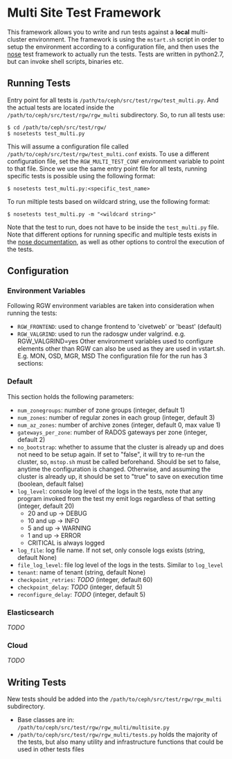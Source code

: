 # Multi Site Test Framework
This framework allows you to write and run tests against a **local** multi-cluster environment. The framework is using the `mstart.sh` script in order to setup the environment according to a configuration file, and then uses the [nose](https://nose.readthedocs.io/en/latest/) test framework to actually run the tests.
Tests are written in python2.7, but can invoke shell scripts, binaries etc.
## Running Tests
Entry point for all tests is `/path/to/ceph/src/test/rgw/test_multi.py`. And the actual tests are located inside the `/path/to/ceph/src/test/rgw/rgw_multi` subdirectory.
So, to run all tests use:
```
$ cd /path/to/ceph/src/test/rgw/
$ nosetests test_multi.py
```
This will assume a configuration file called `/path/to/ceph/src/test/rgw/test_multi.conf` exists.
To use a different configuration file, set the `RGW_MULTI_TEST_CONF` environment variable to point to that file.
Since we use the same entry point file for all tests, running specific tests is possible using the following format:
```
$ nosetests test_multi.py:<specific_test_name>
```
To run miltiple tests based on wildcard string, use the following format:
```
$ nosetests test_multi.py -m "<wildcard string>"
```
Note that the test to run, does not have to be inside the `test_multi.py` file.
Note that different options for running specific and multiple tests exists in the [nose documentation](https://nose.readthedocs.io/en/latest/usage.html#options), as well as other options to control the execution of the tests.
## Configuration
### Environment Variables
Following RGW environment variables are taken into consideration when running the tests:
 - `RGW_FRONTEND`: used to change frontend to 'civetweb' or 'beast' (default)
 - `RGW_VALGRIND`: used to run the radosgw under valgrind. e.g. RGW_VALGRIND=yes
Other environment variables used to configure elements other than RGW can also be used as they are used in vstart.sh. E.g. MON, OSD, MGR, MSD
The configuration file for the run has 3 sections:
### Default
This section holds the following parameters:
 - `num_zonegroups`: number of zone groups (integer, default 1)
 - `num_zones`: number of regular zones in each group (integer, default 3)
 - `num_az_zones`: number of archive zones (integer, default 0, max value 1)
 - `gateways_per_zone`: number of RADOS gateways per zone (integer, default 2)
 - `no_bootstrap`: whether to assume that the cluster is already up and does not need to be setup again. If set to "false", it will try to re-run the cluster, so, `mstop.sh` must be called beforehand. Should be set to false, anytime the configuration is changed. Otherwise, and assuming the cluster is already up, it should be set to "true" to save on execution time (boolean, default false)
 - `log_level`: console log level of the logs in the tests, note that any program invoked from the test my emit logs regardless of that setting (integer, default 20)
    - 20 and up -> DEBUG
    - 10 and up -> INFO
    - 5 and up -> WARNING
    - 1 and up -> ERROR
    - CRITICAL is always logged
- `log_file`: log file name. If not set, only console logs exists (string, default None)
- `file_log_level`: file log level of the logs in the tests. Similar to `log_level`
- `tenant`: name of tenant (string, default None)
- `checkpoint_retries`: *TODO* (integer, default 60)
- `checkpoint_delay`: *TODO* (integer, default 5)
- `reconfigure_delay`: *TODO* (integer, default 5)          
### Elasticsearch
*TODO*
### Cloud
*TODO*
## Writing Tests
New tests should be added into the `/path/to/ceph/src/test/rgw/rgw_multi` subdirectory.
- Base classes are in: `/path/to/ceph/src/test/rgw/rgw_multi/multisite.py`
- `/path/to/ceph/src/test/rgw/rgw_multi/tests.py` holds the majority of the tests, but also many utility and infrastructure functions that could be used in other tests files 

